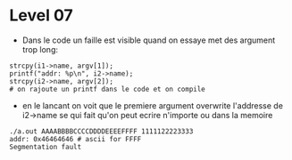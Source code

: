 # Level 07

- Dans le code un faille est visible quand on essaye met des argument trop long:
```
strcpy(i1->name, argv[1]);
printf("addr: %p\n", i2->name);
strcpy(i2->name, argv[2]);
# on rajoute un printf dans le code et on compile
```
- en le lancant on voit que le premiere argument overwrite l'addresse de i2->name se qui fait qu'on peut ecrire n'importe ou dans la memoire
```
./a.out AAAABBBBCCCCDDDDEEEEFFFF 1111122223333
addr: 0x46464646 # ascii for FFFF
Segmentation fault
```
